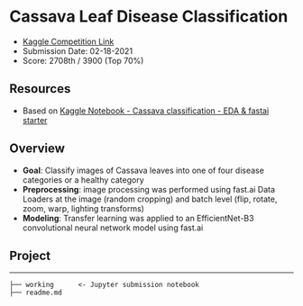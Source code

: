 # Cassava Leaf Disease Classification
* [Kaggle Competition Link](https://www.kaggle.com/c/cassava-leaf-disease-classification)  
* Submission Date: 02-18-2021  
* Score: 2708th / 3900 (Top 70%)

## Resources
* Based on [Kaggle Notebook - Cassava classification - EDA & fastai starter](https://www.kaggle.com/tanlikesmath/cassava-classification-eda-fastai-starter)

## Overview
* **Goal**: Classify images of Cassava leaves into one of four disease categories or a healthy category
* **Preprocessing**: image processing was performed using fast.ai Data Loaders at the image (random cropping) and batch level (flip, rotate, zoom, warp, lighting transforms)
* **Modeling**: Transfer learning was applied to an EfficientNet-B3 convolutional neural network model using fast.ai

## Project
---
```
├── working      <- Jupyter submission notebook
├── readme.md
```



